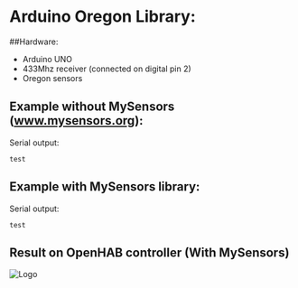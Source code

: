 # Arduino Oregon Library:
##Hardware:
- Arduino UNO
- 433Mhz receiver (connected on digital pin 2)
- Oregon sensors

## Example without MySensors (www.mysensors.org):
Serial output:
```
test
```

## Example with MySensors library:
Serial output:
```
test
```
## Result on OpenHAB controller (With MySensors)
![Logo](http://i.imgur.com/Tsne6yv.png)
